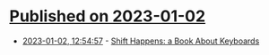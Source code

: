 # [Published on 2023-01-02](index.md)

* [2023-01-02, 12:54:57](https://news.ycombinator.com/item?id=34217385) - [Shift Happens: a Book About Keyboards](https://shifthappens.site/)

